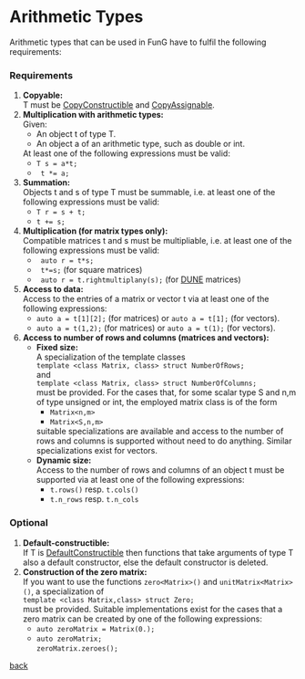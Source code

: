 
<h1 id="arithmetic-types">Arithmetic Types</h1>
<p>Arithmetic types that can be used in FunG have to fulfil the following requirements:</p>
<h3>Requirements</h3>
<ol>
<li><strong>Copyable:</strong><br> T must be <a href="http://en.cppreference.com/w/cpp/concept/CopyConstructible">CopyConstructible</a> and <a href="http://en.cppreference.com/w/cpp/concept/CopyAssignable">CopyAssignable</a>. </li>

<li><strong>Multiplication with arithmetic types:</strong><br> 
Given: 
<ul>
<li>An object t of type T.</li>
<li>An object a of an arithmetic type, such as double or int.</li>
</ul>
At least one of the following expressions must be valid:
<ul>
<li><code>T s = a*t;</code></li>
<li><code> t *= a;</code></li>
</ul></li>

<li><strong>Summation:</strong><br>
Objects t and s of type T must be summable, i.e. at least one of the following expressions must be valid:
<ul>
<li><code>T r = s + t;</code></li>
<li><code>t += s;</code></li>
</ul></li>

<li><strong>Multiplication (for matrix types only):</strong><br>
Compatible matrices t and s must be multipliable, i.e. at least one of the following expressions must be valid:
<ul>
<li><code> auto r = t*s;</code></li>
<li><code> t*=s;</code> (for square matrices)</li>
<li><code> auto r = t.rightmultiplany(s);</code> (for <a href="http://www.dune-project.org">DUNE</a> matrices)</li>
</ul></li>

<li><strong>Access to data:</strong><br>
Access to the entries of a matrix or vector t via at least one of the following expressions:
<ul>
<li><code>auto a = t[1][2];</code> (for matrices) or <code>auto a = t[1];</code> (for vectors).</li>
<li><code>auto a = t(1,2);</code> (for matrices) or <code>auto a = t(1);</code> (for vectors).</li>
</ul></li>

<li><strong>Access to number of rows and columns (matrices and vectors):</strong><br>
<ul>
<li><strong>Fixed size:</strong><br>
A specialization of the template classes <br>
<code>template &lt;class Matrix, class&gt; struct NumberOfRows;</code><br>
and<br>
<code>template &lt;class Matrix, class&gt; struct NumberOfColumns;</code> <br>
must be provided. For the cases that, for some scalar type S and n,m of type unsigned or int, the employed matrix class is of the form
<ul>
<li><code>Matrix&lt;n,m&gt;</code></li>
<li><code>Matrix&lt;S,n,m&gt;</code></li>
</ul>
suitable specializations are available and access to the number of rows and columns is supported without need to do anything. Similar specializations exist for vectors.
</li>

<li><strong>Dynamic size:</strong><br>
Access to the number of rows and columns of an object t must be supported via at least one of the following expressions:
<ul>
<li><code>t.rows()</code> resp. <code>t.cols()</code></li>
<li><code>t.n_rows</code> resp. <code>t.n_cols</code></li>
</ul></li>
</ul>
</li>

</ol>


<h3>Optional</h3>

<ol>
<li><strong>Default-constructible:</strong><br>
If T is <a href="http://en.cppreference.com/w/cpp/concept/DefaultConstructible">DefaultConstructible</a> then functions that take arguments of type T also a default constructor, else the default constructor is deleted.
</li>

<li><strong>Construction of the zero matrix:</strong><br>
If you want to use the functions <code>zero&lt;Matrix&gt;()</code> and <code>unitMatrix&lt;Matrix&gt;()</code>, a specialization of<br>
<code>template &lt;class Matrix,class&gt; struct Zero;</code><br>
must be provided. Suitable implementations exist for the cases that a zero matrix can be created by one of the following expressions:
<ul>
<li><code>auto zeroMatrix = Matrix(0.);</code></li>
<li><code>auto zeroMatrix;</code><br>
    <code>zeroMatrix.zeroes();</code><br></li>
</ul>
</li>
</ol>
<p><a href=README.md>back</a></p>